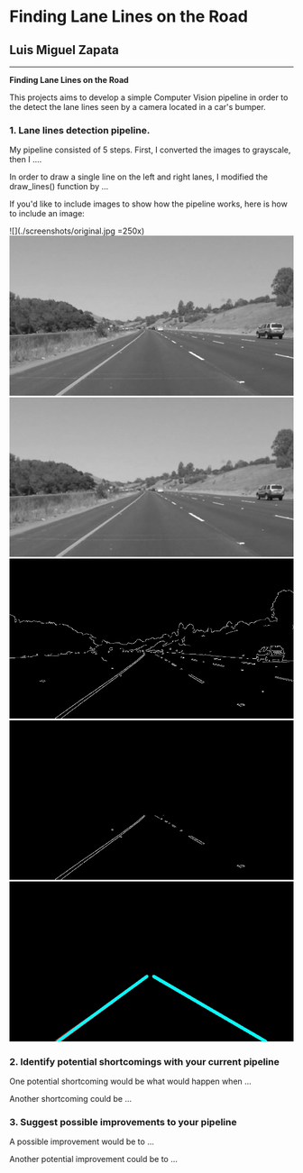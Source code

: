 # **Finding Lane Lines on the Road** 

## Luis Miguel Zapata

---

**Finding Lane Lines on the Road**

This projects aims to develop a simple Computer Vision pipeline in order to the detect the lane lines seen by a camera located in a car's bumper.  

[image1]: ./screenshots/original.jpg "Original"
[image2]: ./screenshots/gray.jpg "Grayscale"
[image3]: ./screenshots/smoothed.jpg "Smoothed"
[image4]: ./screenshots/canny.jpg "Canny"
[image5]: ./screenshots/masked.jpg "Masked"
[image6]: ./screenshots/lines.jpg "Hough"

### 1. Lane lines detection pipeline.

My pipeline consisted of 5 steps. First, I converted the images to grayscale, then I .... 

In order to draw a single line on the left and right lanes, I modified the draw_lines() function by ...

If you'd like to include images to show how the pipeline works, here is how to include an image: 

![](./screenshots/original.jpg =250x)
![alt text][image2]
![alt text][image3]
![alt text][image4]
![alt text][image5]
![alt text][image6]


### 2. Identify potential shortcomings with your current pipeline


One potential shortcoming would be what would happen when ... 

Another shortcoming could be ...


### 3. Suggest possible improvements to your pipeline

A possible improvement would be to ...

Another potential improvement could be to ...
